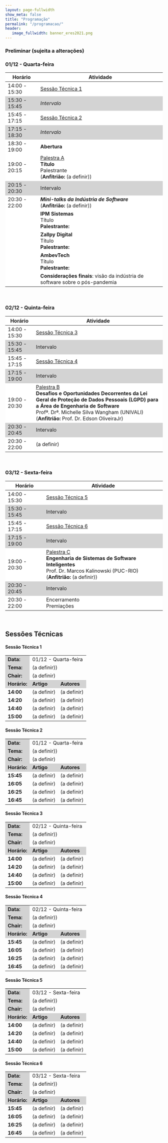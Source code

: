```yaml
---
layout: page-fullwidth
show_meta: false
title: "Programação"
permalink: "/programacao/"
header:
   image_fullwidth: banner_eres2021.png
---
```


<h3> Preliminar (sujeita a alterações)</h3>

<h3>01/12 - Quarta-feira</h3>

<table class='centered'>
    <thead>
        <tr>
            <th bgcolor='#ffffff'>Horário</th>
            <th bgcolor='#ffffff'>Atividade</th>
        </tr>
    </thead>
    <tbody>
        <tr>
            <td bgcolor='#ffffff'>
                14:00 - 15:30
            </td>
            <td bgcolor='#ffffff'>
                <a href='#sessao_tecnica_1'>Sessão Técnica 1</a>
            </td>
        </tr>
        <tr>
            <td bgcolor='#d3d3d3'>
                15:30 - 15:45
            </td>
            <td  bgcolor='#d3d3d3'>
                <i>Intervalo</i>
            </td>
        </tr>
        <tr>
            <td bgcolor='#ffffff'>
                15:45 - 17:15
            </td>
            <td bgcolor='#ffffff'>
                <a href='#sessao_tecnica_2'>Sessão Técnica 2</a>
            </td>
        </tr>
        <tr>
            <td bgcolor='#d3d3d3'>
                17:15 - 18:30
            </td>
            <td bgcolor='#d3d3d3'>
                <i>Intervalo</i>
            </td>
        </tr>
        <tr>
          <td bgcolor='#ffffff'>
              18:30 - 19:00
          </td>
          <td bgcolor='#ffffff'>
              <strong>Abertura</strong>
          </td>
        </tr>
        <tr>
            <td bgcolor='#ffffff'>
                19:00 - 20:15
            </td>
            <td bgcolor='#ffffff'>
                <a href='../palestras#palestra_a'>Palestra A</a><br> <strong>Título</strong> <br>Palestrante<br> (<strong>Anfitrião: </strong> (a definir))
            </td>           
        </tr>
        <tr>
            <td bgcolor='#d3d3d3'>
                20:15 - 20:30
            </td>
            <td  bgcolor='#d3d3d3'>
                Intervalo
            </td>
        </tr>
        <tr>
            <td bgcolor='#ffffff'>
              20:30 - 22:00
            </td>
            <td bgcolor='#ffffff'>
                <i><strong>Mini-talks da Indústria de Software</strong></i><br>
                (<strong>Anfitrião: </strong> (a definir))
            </td>
        </tr>
        <tr>
          <td bgcolor='#ffffff'>
            <!--20:30 - 21:00-->
          </td>
          <td bgcolor='#ffffff'>
              <strong>IPM Sistemas</strong> <br>Título<br> <strong>Palestrante: </strong>
          </td>
        </tr>
        <tr>
          <td bgcolor='#ffffff'>
            <!--21:00 - 21:30-->
          </td>
          <td bgcolor='#ffffff'>
              <strong>Zallpy Digital</strong> <br>Título<br> <strong>Palestrante: </strong><br>
          </td>
        </tr>
        <tr>
          <td bgcolor='#ffffff'>
            <!--21:30 - 21:45-->
          </td>
          <td bgcolor='#ffffff'>
              <strong>AmbevTech</strong> <br>Título<br> <strong>Palestrante: </strong><br>
          </td>
        </tr>
        <tr>
          <td bgcolor='#ffffff'>
            <!--21:45 - 22:00-->
          </td>
          <td bgcolor='#ffffff'>
              <strong>Considerações finais</strong>: visão da indústria de software sobre o pós-pandemia
          </td>
        </tr>
    </tbody>
</table>

<br>

<h3>02/12 - Quinta-feira</h3>

<table class='centered'>
    <thead>
        <tr>
            <th bgcolor='#ffffff'>Horário</th>
            <th bgcolor='#ffffff'>Atividade</th>
        </tr>
    </thead>
    <tbody>
        <tr>
            <td bgcolor='#ffffff'>
                14:00 - 15:30
            </td>
            <td bgcolor='#ffffff'>
                <a href='#sessao_tecnica_3'>Sessão Técnica 3</a>
            </td>
        </tr>
        <tr>
            <td bgcolor='#d3d3d3'>
                15:30 - 15:45
            </td>
            <td  bgcolor='#d3d3d3'>
                Intervalo
            </td>
        </tr>
        <tr>
            <td bgcolor='#ffffff'>
                15:45 - 17:15
            </td>
            <td bgcolor='#ffffff'>
                <a href='#sessao_tecnica_4'>Sessão Técnica 4</a>
            </td>
        </tr>
        <tr>
            <td bgcolor='#d3d3d3'>
                17:15 - 19:00
            </td>
            <td bgcolor='#d3d3d3'>
                Intervalo
            </td>
        </tr>
        <tr>
            <td bgcolor='#ffffff'>
                19:00 - 20:30
            </td>
            <td bgcolor='#ffffff'>
                <a href='../palestras#palestra_b'>Palestra B</a><br>
                <strong>Desafios e Oportunidades Decorrentes da Lei Geral de Proteção de Dados Pessoais (LGPD) para a Área de Engenharia de Software</strong><br>
                Profª. Drª. Michelle Silva Wangham (UNIVALI)<br>
                (<strong>Anfitrião: </strong> Prof. Dr. Edson OliveiraJr)
            </td>           
        </tr>
        <tr>
            <td bgcolor='#d3d3d3'>
                20:30 - 20:45
            </td>
            <td  bgcolor='#d3d3d3'>
                Intervalo
            </td>
        </tr>
        <tr>
            <td bgcolor='#ffffff'>
                20:30 - 22:00
            </td>
            <td bgcolor='#ffffff'>
                (a definir)
            </td>
        </tr>
    </tbody>
</table>
<br>

<h3>03/12 - Sexta-feira</h3>

<table class='centered'>
    <thead>
        <tr>
            <th bgcolor='#ffffff'>Horário</th>
            <th bgcolor='#ffffff'>Atividade</th>
        </tr>
    </thead>
    <tbody>
        <tr>
            <td bgcolor='#ffffff'>
                14:00 - 15:30
            </td>
            <td bgcolor='#ffffff'>
                <a href='#sessao_tecnica_5'>Sessão Técnica 5</a>
            </td>
        </tr>
        <tr>
            <td bgcolor='#d3d3d3'>
                15:30 - 15:45
            </td>
            <td  bgcolor='#d3d3d3'>
                Intervalo
            </td>
        </tr>
        <tr>
            <td bgcolor='#ffffff'>
                15:45 - 17:15
            </td>
            <td bgcolor='#ffffff'>
                <a href='#sessao_tecnica_6'>Sessão Técnica 6</a>
            </td>
        </tr>
        <tr>
            <td bgcolor='#d3d3d3'>
                17:15 - 19:00
            </td>
            <td bgcolor='#d3d3d3'>
                Intervalo
            </td>
        </tr>
        <tr>
            <td bgcolor='#ffffff'>
                19:00 - 20:30
            </td>
            <td bgcolor='#ffffff'>
                <a href='../palestras#palestra_c'>Palestra C</a><br>
                <strong>Engenharia de Sistemas de Software Inteligentes</strong><br>
                Prof. Dr. Marcos Kalinowski (PUC-RIO)<br>
                (<strong>Anfitrião: </strong> (a definir))
            </td>           
        </tr>
        <tr>
            <td bgcolor='#d3d3d3'>
                20:30 - 20:45
            </td>
            <td  bgcolor='#d3d3d3'>
                Intervalo
            </td>
        </tr>
        <tr>
            <td bgcolor='#ffffff'>
                20:30 - 22:00
            </td>
            <td bgcolor='#ffffff'>
                Encerramento<br>
                Premiações
            </td>
        </tr>
    </tbody>
</table>
<br>
<h2>Sessões Técnicas</h2>

<section id='sessao_tecnica_1'>
  <h4>Sessão Técnica 1</h4>
  <table>
    <tbody>
      <tr>
        <td bgcolor='#d3d3d3'>
          <strong>Data:</strong>
        </td>
        <td colspan='2'>
          01/12 - Quarta-feira
        </td>
      </tr>
      <tr>
        <td bgcolor='#d3d3d3'>
          <strong>Tema:</strong>
        </td>
        <td colspan='2'>
          (a definir))
        </td>
      </tr>
      <tr>
        <td bgcolor='#d3d3d3'>
          <strong>Chair:</strong>
        </td>
        <td colspan='2'>
          (a definir)
        </td>
      </tr>
      <tr>
        <td bgcolor='#d3d3d3'>
          <strong>Horário:</strong>
        </td>
        <td bgcolor='#d3d3d3'>
          <strong>Artigo</strong>
        </td>
        <td bgcolor='#d3d3d3'>
          <strong>Autores</strong>
        </td>
      </tr>
      <tr>
        <td>
          <strong>14:00</strong>
        </td>
        <td>
          (a definir)
        </td>
        <td>
          (a definir)
        </td>
      </tr>
      <tr>
        <td>
          <strong>14:20</strong>
        </td>
        <td>
          (a definir)
        </td>
        <td>
          (a definir)
        </td>
      </tr>
      <tr>
        <td>
          <strong>14:40</strong>
        </td>
        <td>
          (a definir)
        </td>
        <td>
          (a definir)
        </td>
      </tr>
      <tr>
        <td>
          <strong>15:00</strong>
        </td>
        <td>
          (a definir)
        </td>
        <td>
          (a definir)
        </td>
      </tr>
    </tbody>
      </table>
</section>

<section id='sessao_tecnica_2'>
  <h4>Sessão Técnica 2</h4>
  <table>
    <tbody>
      <tr>
        <td bgcolor='#d3d3d3'>
          <strong>Data:</strong>
        </td>
        <td colspan='2'>
          01/12 - Quarta-feira
        </td>
      </tr>
      <tr>
        <td bgcolor='#d3d3d3'>
          <strong>Tema:</strong>
        </td>
        <td colspan='2'>
          (a definir))
        </td>
      </tr>
      <tr>
        <td bgcolor='#d3d3d3'>
          <strong>Chair:</strong>
        </td>
        <td colspan='2'>
          (a definir)
        </td>
      </tr>
      <tr>
        <td bgcolor='#d3d3d3'>
          <strong>Horário:</strong>
        </td>
        <td bgcolor='#d3d3d3'>
          <strong>Artigo</strong>
        </td>
        <td bgcolor='#d3d3d3'>
          <strong>Autores</strong>
        </td>
      </tr>
      <tr>
        <td>
          <strong>15:45</strong>
        </td>
        <td>
          (a definir)
        </td>
        <td>
          (a definir)
        </td>
      </tr>
      <tr>
        <td>
          <strong>16:05</strong>
        </td>
        <td>
          (a definir)
        </td>
        <td>
          (a definir)
        </td>
      </tr>
      <tr>
        <td>
          <strong>16:25</strong>
        </td>
        <td>
          (a definir)
        </td>
        <td>
          (a definir)
        </td>
      </tr>
      <tr>
        <td>
          <strong>16:45</strong>
        </td>
        <td>
          (a definir)
        </td>
        <td>
          (a definir)
        </td>
      </tr>
    </tbody>
      </table>
</section>

<section id='sessao_tecnica_3'>
  <h4>Sessão Técnica 3</h4>
  <table>
    <tbody>
      <tr>
        <td bgcolor='#d3d3d3'>
          <strong>Data:</strong>
        </td>
        <td colspan='2'>
          02/12 - Quinta-feira
        </td>
      </tr>
      <tr>
        <td bgcolor='#d3d3d3'>
          <strong>Tema:</strong>
        </td>
        <td colspan='2'>
          (a definir))
        </td>
      </tr>
      <tr>
        <td bgcolor='#d3d3d3'>
          <strong>Chair:</strong>
        </td>
        <td colspan='2'>
          (a definir)
        </td>
      </tr>
      <tr>
        <td bgcolor='#d3d3d3'>
          <strong>Horário:</strong>
        </td>
        <td bgcolor='#d3d3d3'>
          <strong>Artigo</strong>
        </td>
        <td bgcolor='#d3d3d3'>
          <strong>Autores</strong>
        </td>
      </tr>
      <tr>
        <td>
          <strong>14:00</strong>
        </td>
        <td>
          (a definir)
        </td>
        <td>
          (a definir)
        </td>
      </tr>
      <tr>
        <td>
          <strong>14:20</strong>
        </td>
        <td>
          (a definir)
        </td>
        <td>
          (a definir)
        </td>
      </tr>
      <tr>
        <td>
          <strong>14:40</strong>
        </td>
        <td>
          (a definir)
        </td>
        <td>
          (a definir)
        </td>
      </tr>
      <tr>
        <td>
          <strong>15:00</strong>
        </td>
        <td>
          (a definir)
        </td>
        <td>
          (a definir)
        </td>
      </tr>
    </tbody>
      </table>
</section>

<section id='sessao_tecnica_4'>
  <h4>Sessão Técnica 4</h4>
  <table>
    <tbody>
      <tr>
        <td bgcolor='#d3d3d3'>
          <strong>Data:</strong>
        </td>
        <td colspan='2'>
          02/12 - Quinta-feira
        </td>
      </tr>
      <tr>
        <td bgcolor='#d3d3d3'>
          <strong>Tema:</strong>
        </td>
        <td colspan='2'>
          (a definir))
        </td>
      </tr>
      <tr>
        <td bgcolor='#d3d3d3'>
          <strong>Chair:</strong>
        </td>
        <td colspan='2'>
          (a definir)
        </td>
      </tr>
      <tr>
        <td bgcolor='#d3d3d3'>
          <strong>Horário:</strong>
        </td>
        <td bgcolor='#d3d3d3'>
          <strong>Artigo</strong>
        </td>
        <td bgcolor='#d3d3d3'>
          <strong>Autores</strong>
        </td>
      </tr>
      <tr>
        <td>
          <strong>15:45</strong>
        </td>
        <td>
          (a definir)
        </td>
        <td>
          (a definir)
        </td>
      </tr>
      <tr>
        <td>
          <strong>16:05</strong>
        </td>
        <td>
          (a definir)
        </td>
        <td>
          (a definir)
        </td>
      </tr>
      <tr>
        <td>
          <strong>16:25</strong>
        </td>
        <td>
          (a definir)
        </td>
        <td>
          (a definir)
        </td>
      </tr>
      <tr>
        <td>
          <strong>16:45</strong>
        </td>
        <td>
          (a definir)
        </td>
        <td>
          (a definir)
        </td>
      </tr>
    </tbody>
      </table>
</section>

<section id='sessao_tecnica_5'>
  <h4>Sessão Técnica 5</h4>
  <table>
    <tbody>
      <tr>
        <td bgcolor='#d3d3d3'>
          <strong>Data:</strong>
        </td>
        <td colspan='2'>
          03/12 - Sexta-feira
        </td>
      </tr>
      <tr>
        <td bgcolor='#d3d3d3'>
          <strong>Tema:</strong>
        </td>
        <td colspan='2'>
          (a definir))
        </td>
      </tr>
      <tr>
        <td bgcolor='#d3d3d3'>
          <strong>Chair:</strong>
        </td>
        <td colspan='2'>
          (a definir)
        </td>
      </tr>
      <tr>
        <td bgcolor='#d3d3d3'>
          <strong>Horário:</strong>
        </td>
        <td bgcolor='#d3d3d3'>
          <strong>Artigo</strong>
        </td>
        <td bgcolor='#d3d3d3'>
          <strong>Autores</strong>
        </td>
      </tr>
      <tr>
        <td>
          <strong>14:00</strong>
        </td>
        <td>
          (a definir)
        </td>
        <td>
          (a definir)
        </td>
      </tr>
      <tr>
        <td>
          <strong>14:20</strong>
        </td>
        <td>
          (a definir)
        </td>
        <td>
          (a definir)
        </td>
      </tr>
      <tr>
        <td>
          <strong>14:40</strong>
        </td>
        <td>
          (a definir)
        </td>
        <td>
          (a definir)
        </td>
      </tr>
      <tr>
        <td>
          <strong>15:00</strong>
        </td>
        <td>
          (a definir)
        </td>
        <td>
          (a definir)
        </td>
      </tr>
    </tbody>
      </table>
</section>

<section id='sessao_tecnica_6'>
  <h4>Sessão Técnica 6</h4>
  <table>
    <tbody>
      <tr>
        <td bgcolor='#d3d3d3'>
          <strong>Data:</strong>
        </td>
        <td colspan='2'>
          03/12 - Sexta-feira
        </td>
      </tr>
      <tr>
        <td bgcolor='#d3d3d3'>
          <strong>Tema:</strong>
        </td>
        <td colspan='2'>
          (a definir))
        </td>
      </tr>
      <tr>
        <td bgcolor='#d3d3d3'>
          <strong>Chair:</strong>
        </td>
        <td colspan='2'>
          (a definir)
        </td>
      </tr>
      <tr>
        <td bgcolor='#d3d3d3'>
          <strong>Horário:</strong>
        </td>
        <td bgcolor='#d3d3d3'>
          <strong>Artigo</strong>
        </td>
        <td bgcolor='#d3d3d3'>
          <strong>Autores</strong>
        </td>
      </tr>
      <tr>
        <td>
          <strong>15:45</strong>
        </td>
        <td>
          (a definir)
        </td>
        <td>
          (a definir)
        </td>
      </tr>
      <tr>
        <td>
          <strong>16:05</strong>
        </td>
        <td>
          (a definir)
        </td>
        <td>
          (a definir)
        </td>
      </tr>
      <tr>
        <td>
          <strong>16:25</strong>
        </td>
        <td>
          (a definir)
        </td>
        <td>
          (a definir)
        </td>
      </tr>
      <tr>
        <td>
          <strong>16:45</strong>
        </td>
        <td>
          (a definir)
        </td>
        <td>
          (a definir)
        </td>
      </tr>
    </tbody>
      </table>
</section>
